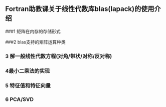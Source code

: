 ## Fortran助教课关于线性代数库blas(lapack)的使用介绍

###1 矩阵在内存的存储形式 

###2 blas支持的矩阵运算种类 

### 3 解一般线性代数方程(对角/带状/对称/反对称)

### 4最小二乘法的实现

### 5 特征值和特征向量

### 6 PCA/SVD



